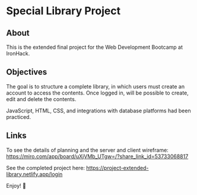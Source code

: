 # Special Library Project

## About

This is the extended final project for the Web Development Bootcamp at IronHack.

## Objectives

The goal is to structure a complete library, in which users must create an account to access the contents. Once logged in, will be possible to create, edit and delete the contents.

JavaScript, HTML, CSS, and integrations with database platforms had been practiced.

## Links

To see the details of planning and the server and client wireframe: https://miro.com/app/board/uXjVMb_UTgw=/?share_link_id=53733068817

See the completed project here: https://project-extended-library.netlify.app/login

Enjoy! 🤘